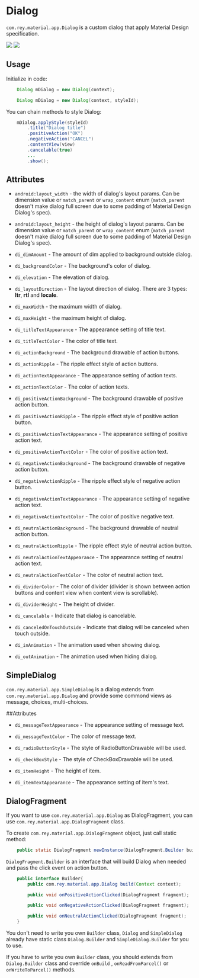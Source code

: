 Dialog 
=====================

  `com.rey.material.app.Dialog` is a custom dialog that apply Material Design specification.

![](https://github.com/rey5137/Material/raw/master/image/dialog_1.png)
![](https://github.com/rey5137/Material/raw/master/image/dialog_2.png)


Usage
------------

Initialize in code:

```java
    Dialog mDialog = new Dialog(context);

    Dialog mDialog = new Dialog(context, styleId);
```

You can chain methods to style Dialog:
```java
    mDialog.applyStyle(styleId)
        .title("Dialog title")
        .positiveAction("OK")
        .negativeAction("CANCEL")
        .contentView(view)
        .cancelable(true)
        ...
        .show();
```

Attributes
------------
* `android:layout_width` - the width of dialog's layout params. Can be dimension value or `match_parent` or `wrap_content` enum (`match_parent` doesn't make dialog full screen due to some padding of Material Design Dialog's spec).

* `android:layout_height` - the height of dialog's layout params. Can be dimension value or `match_parent` or `wrap_content` enum (`match_parent` doesn't make dialog full screen due to some padding of Material Design Dialog's spec).

* `di_dimAmount` - The amount of dim applied to background outside dialog.

* `di_backgroundColor` - The background's color of dialog.

* `di_elevation` - The elevation of dialog.

* `di_layoutDirection` - The layout direction of dialog. There are 3 types: **ltr**, **rtl** and **locale**.

* `di_maxWidth` - the maximum width of dialog.

* `di_maxHeight` - the maximum height of dialog.

* `di_titleTextAppearance` - The appearance setting of title text.

* `di_titleTextColor` - The color of title text.

* `di_actionBackground` - The background drawable of action buttons.

* `di_actionRipple` - The ripple effect style of action buttons.

* `di_actionTextAppearance` - The appearance setting of action texts.

* `di_actionTextColor` - The color of action texts.

* `di_positiveActionBackground` - The background drawable of positive action button.

* `di_positiveActionRipple` - The ripple effect style of positive action button.

* `di_positiveActionTextAppearance` - The appearance setting of positive action text.

* `di_positiveActionTextColor` - The color of positive action text.

* `di_negativeActionBackground` - The background drawable of negative action button.

* `di_negativeActionRipple` - The ripple effect style of negative action button.

* `di_negativeActionTextAppearance` - The appearance setting of negative action text.

* `di_negativeActionTextColor` - The color of positive negative text.

* `di_neutralActionBackground` - The background drawable of neutral action button.

* `di_neutralActionRipple` - The ripple effect style of neutral action button.

* `di_neutralActionTextAppearance` - The appearance setting of neutral action text.

* `di_neutralActionTextColor` - The color of neutral action text.

* `di_dividerColor` - The color of divider (divider is shown between action buttons and content view when content view is scrollable).

* `di_dividerHeight` - The height of divider.

* `di_cancelable` - Indicate that dialog is cancelable.

* `di_canceledOnTouchOutside` - Indicate that dialog will be canceled when touch outside.

* `di_inAnimation` - The animation used when showing dialog.

* `di_outAnimation` - The animation used when hiding dialog.


SimpleDialog
------------

  `com.rey.material.app.SimpleDialog` is a dialog extends from `com.rey.material.app.Dialog` and provide some commond views as message, choices, multi-choices.


##Attributes

* `di_messageTextAppearance` - The appearance setting of message text.

* `di_messageTextColor` - The color of message text.

* `di_radioButtonStyle` - The style of RadioButtonDrawable will be used.

* `di_checkBoxStyle` - The style of CheckBoxDrawable will be used.

* `di_itemHeight` - The height of item.

* `di_itemTextAppearance` - The appearance setting of item's text.


DialogFragment
--------------
  If you want to use `com.rey.material.app.Dialog` as DialogFragment, you can use `com.rey.material.app.DialogFragment` class.

  To create `com.rey.material.app.DialogFragment` object, just call static method:

```java
    public static DialogFragment newInstance(DialogFragment.Builder builder);
```
  
  `DialogFragment.Builder` is an interface that will build Dialog when needed and pass the click event on action button.

```java
    public interface Builder{
        public com.rey.material.app.Dialog build(Context context);

        public void onPositiveActionClicked(DialogFragment fragment);

        public void onNegativeActionClicked(DialogFragment fragment);

        public void onNeutralActionClicked(DialogFragment fragment);
    }
```

  You don't need to write you own `Builder` class, `Dialog` and `SimpleDialog` already have static class `Dialog.Builder` and `SimpleDialog.Builder` for you to use.

  If you have to write you own `Builder` class, you should extends from `Dialog.Builder` class and override `onBuild` , `onReadFromParcel()` or `onWriteToParcel()` methods.
 